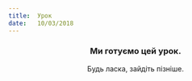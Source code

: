 ```yaml
---
title:  Урок
date:   10/03/2018
---
```


### <center>Ми готуємо цей урок.</center>
<center>Будь ласка, зайдіть пізніше.</center>